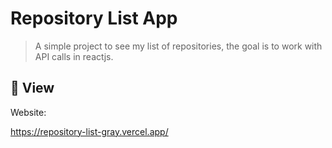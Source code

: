 # Repository List App

> A simple project to see my list of repositories, the goal is to work with API calls in reactjs.

## 🚀 View

Website:

https://repository-list-gray.vercel.app/



